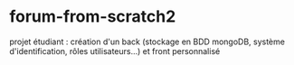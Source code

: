 # forum-from-scratch2
projet étudiant : création d'un back (stockage en BDD mongoDB, système d'identification, rôles utilisateurs...) et front personnalisé

